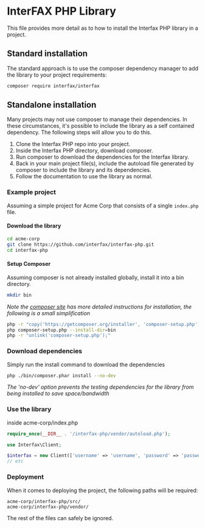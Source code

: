 # InterFAX PHP Library

This file provides more detail as to how to install the Interfax PHP library in a project.

## Standard installation

The standard approach is to use the composer dependency manager to add the library to your project requirements:

```bash
composer require interfax/interfax
```

## Standalone installation

Many projects may not use composer to manage their dependencies. In these circumstances, it's possible to include the library
as a self contained dependency. The following steps will allow you to do this.

1. Clone the Interfax PHP repo into your project.
1. Inside the Interfax PHP directory, download composer.
1. Run composer to download the dependencies for the Interfax library.
1. Back in your main project file(s), include the autoload file generated by composer to include the library and its dependencies.
1. Follow the documentation to use the library as normal.

### Example project

Assuming a simple project for Acme Corp that consists of a single ```index.php``` file.

#### Download the library

```sh
cd acme-corp
git clone https://github.com/interfax/interfax-php.git
cd interfax-php
```

#### Setup Composer

Assuming composer is not already installed globally, install it into a bin directory.

```sh
mkdir bin
```
_Note the [composer site](http://getcomposer.org) has more detailed instructions for installation, the following is a small simplification_
```sh
php -r "copy('https://getcomposer.org/installer', 'composer-setup.php');"
php composer-setup.php --install-dir=bin
php -r "unlink('composer-setup.php');"
```

### Download dependencies

Simply run the install command to download the dependencies

```sh
php ./bin/composer.phar install --no-dev
```

_The 'no-dev' option prevents the testing dependencies for the library from being installed to save space/bandwidth_

### Use the library

inside acme-corp/index.php

```php
require_once(__DIR__ . '/interfax-php/vendor/autoload.php');

use Interfax\Client;

$interfax = new Client(['username' => 'username', 'password' => 'password']);
// etc
```

### Deployment

When it comes to deploying the project, the following paths will be required:

```
acme-corp/interfax-php/src/
acme-corp/interfax-php/vendor/
```

The rest of the files can safely be ignored.